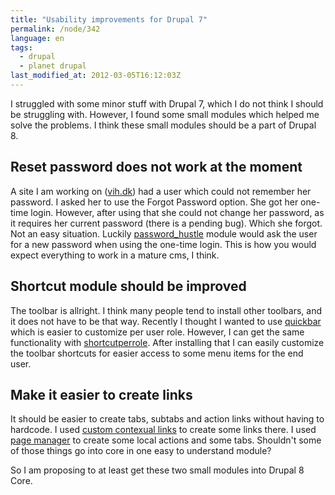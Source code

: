```yaml
---
title: "Usability improvements for Drupal 7"
permalink: /node/342
language: en
tags:
  - drupal
  - planet drupal
last_modified_at: 2012-03-05T16:12:03Z
---
```


I struggled with some minor stuff with Drupal 7, which I do not think I should be struggling with. However, I found some small modules which helped me solve the problems. I think these small modules should be a part of Drupal 8.

Reset password does not work at the moment
------------------------------------------

A site I am working on ([vih.dk](http://vih.dk)) had a user which could not remember her password. I asked her to use the Forgot Password option. She got her one-time login. However, after using that she could not change her password, as it requires her current password (there is a pending bug). Which she forgot. Not an easy situation. Luckily [password\_hustle](http://drupal.org/project/password_hustle) module would ask the user for a new password when using the one-time login. This is how you would expect everything to work in a mature cms, I think.

Shortcut module should be improved
----------------------------------

The toolbar is allright. I think many people tend to install other toolbars, and it does not have to be that way. Recently I thought I wanted to use [quickbar](http://drupal.org/project/quickbar) which is easier to customize per user role. However, I can get the same functionality with [shortcutperrole](http://drupal.org/project/shortcutperrole). After installing that I can easily customize the toolbar shortcuts for easier access to some menu items for the end user.

Make it easier to create links
------------------------------

It should be easier to create tabs, subtabs and action links without having to hardcode. I used [custom contexual links](http://drupal.org/project/ccl) to create some links there. I used [page manager](http://drupal.org/project/ctools) to create some local actions and some tabs. Shouldn't some of those things go into core in one easy to understand module?

So I am proposing to at least get these two small modules into Drupal 8 Core.
